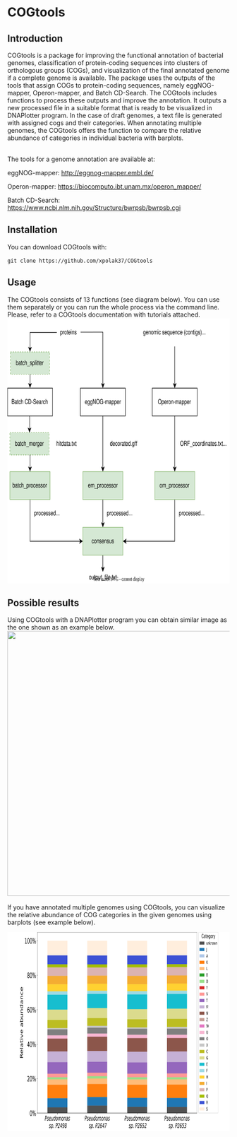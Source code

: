 # COGtools

## Introduction
COGtools is a package for improving the functional annotation of bacterial genomes, classification of 
protein-coding sequences into clusters of orthologous groups (COGs), and visualization of the final
annotated genome if a complete genome is available. The package uses the outputs of the tools that assign 
COGs to protein-coding sequences, namely eggNOG-mapper, Operon-mapper, and Batch CD-Search. The COGtools includes
functions to process these outputs and improve the annotation. It outputs a new processed file 
in a suitable format that is ready to be visualized in DNAPlotter program. In the case of draft genomes, 
a text file is generated with assigned cogs and their categories. When annotating multiple genomes, 
the COGtools offers the function to compare the relative abundance of categories in individual bacteria with barplots.

\
The tools for a genome annotation are available at:

eggNOG-mapper: http://eggnog-mapper.embl.de/

Operon-mapper: https://biocomputo.ibt.unam.mx/operon_mapper/

Batch CD-Search: https://www.ncbi.nlm.nih.gov/Structure/bwrpsb/bwrpsb.cgi

## Installation 
You can download COGtools with:

```
git clone https://github.com/xpolak37/COGtools
```

## Usage

The COGtools consists of 13 functions (see diagram below). You can use them separately or you can run the whole process via the command line. 
Please, refer to a COGtools documentation with tutorials attached.
<img src="flowchart_cogtools.svg" width="600" height="600">

## Possible results
Using COGtools with a DNAPlotter program you can obtain similar image as the one shown as an example below.
<img src="dnaplotter.svg" width="600" height="600">

If you have annotated multiple genomes using COGtools, 
you can visualize the relative abundance of COG categories in the given genomes using barplots (see example below).

<img src="barplots.svg" width="700" height="450">

